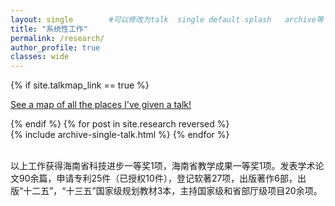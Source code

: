 ```yaml
---
layout: single        #可以修改为talk  single default splash   archive等
title: "系统性工作"
permalink: /research/
author_profile: true
classes: wide
---
```

<!-- 检查配置文件中的 site.talkmap_link 是否为 true。
  如果为 true，则在页面中显示一个带有链接的段落，指向 "/talkmap.html"，显示了所有演讲地点的地图。 -->
{% if site.talkmap_link == true %}

<p style="text-decoration:underline;"><a href="/talkmap.html">See a map of all the places I've given a talk!</a></p>

{% endif %}
  {% for post in site.research reversed %}  
  {% include archive-single-talk.html %}
{% endfor %}


<br>
以上工作获得海南省科技进步一等奖1项，海南省教学成果一等奖1项。发表学术论文90余篇，申请专利25件（已授权10件），登记软著27项，出版著作6部，出版“十二五”，“十三五”国家级规划教材3本，主持国家级和省部厅级项目20余项。

